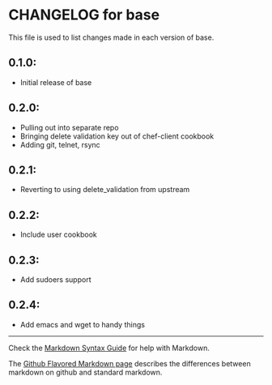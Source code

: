 # CHANGELOG for base

This file is used to list changes made in each version of base.

## 0.1.0:

* Initial release of base

## 0.2.0:

- Pulling out into separate repo
- Bringing delete validation key out of chef-client cookbook
- Adding git, telnet, rsync

## 0.2.1:

- Reverting to using delete_validation from upstream

## 0.2.2:

- Include user cookbook

## 0.2.3:

- Add sudoers support

## 0.2.4:

- Add emacs and wget to handy things
- - -
Check the [Markdown Syntax Guide](http://daringfireball.net/projects/markdown/syntax) for help with Markdown.

The [Github Flavored Markdown page](http://github.github.com/github-flavored-markdown/) describes the differences between markdown on github and standard markdown.

